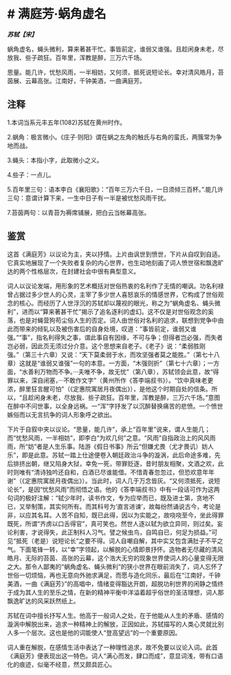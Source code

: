 # # 满庭芳·蜗角虚名

***苏轼【宋】***

蜗角虚名，蝇头微利，算来著甚干忙。事皆前定，谁弱又谁强。且趁闲身未老，尽放我、些子疏狂。百年里，浑教是醉，三万六千场。

思量。能几许，忧愁风雨，一半相妨，又何须，抵死说短论长。幸对清风皓月，苔茵展、云幕高张。江南好，千钟美酒，一曲满庭芳。

## 注释

1.本词当系元丰五年(1082)苏轼在黄州时作。

2.蜗角：极言微小。《庄子·则阳》谓在蜗之左角的触氏与右角的蛮氏，两簇常为争地而战。

3.蝇头：本指小字，此取微小之义。

4.些子：一点儿。

5.百年里三句：语本李白《襄阳歌》：“百年三万六千日，一日须倾三百杯。”.能几许三句：意谓计算下来，一生中日子有一半是被忧愁风雨干扰。

7.苔茵两句：以青苔为褥席铺展，把白云当帐幕高张。

## 鉴赏

这首《满庭芳》以议论为主，夹以抒情。上片由讽世到愤世，下片从自叹到自适。它真实地展现了一个失败者复杂的内心世界，也生动地刻画了词人愤世宿和飘逸旷达的两个性格层次，在封建社会中很有典型意义。

词人以议论发端，用形象的艺术概括对世俗热衷的名利作了无情的嘲讽。功名利禄曾占据过多少世人的心灵，主宰了多少世人喜怒哀乐的情感世界，它构成了世俗观念的核心。而经历了人世浮沉的苏轼却以蔑视的眼光，称之为“蜗角虚名、蝇头微利”，进而以“算来著甚干忙”揭示了追名逐利的虚幻。这不仅是对世俗观念的奚落，也是对蝇营狗苟尘俗人生的否定。词人由世俗对名利的追求，联想到党争中由此而带来的倾轧以及被伤害后的自身处境，叹道：“事皆前定，谁弱又谁强。”“事”，指名利得失之事，谓此事自有因缘，不可与争；但得者岂必强，而失者岂必弱，因此页无须过分介意。这个思想来自老子。《老子》说：“柔弱胜刚强。”（第三十六章）又说：“天下莫柔弱于水，而攻坚强者莫之能胜。”（第七十八章）这就是“谁弱又谁强”一句的本意。一方面，“木强则折”（第七十六章）；一方面，“水善利万物而不争。···夫唯不争，故无忧”（第八章），苏轼领会此意，故“得罪以来，深自闭塞，···不敢作文字”（黄州所作《答李端叔书》）。“饮中真味老更浓，醉里狂言醒可怕”（《定惠院寓居月夜偶出》），是他这个时期自处的信条。所以，“且趁闲身未老，尽放我、些子疏狂。百年里，浑教是醉，三万六千场。”意图在醉中不问世事，以全身远祸。一“浑”字抒发了以沉醉替换痛苦的悲愤。一个愤世嫉俗而以无言抗争的词人形象呼之欲出。

下片于自叙中夹以议论。“思量，能几许”，承上“百年里”说来，谓人生能几；而“忧愁风雨，一半相妨”，即李白“为欢几何”之意。“风雨”自指政治上的风风雨雨，所“妨”者是人生乐事。陆游《假日书事》所云“但嫌尤畏（尤才畏讥）妨人乐”，即是此意。苏轼一踏上仕途便卷入朝廷政治斗争的漩涡，此后命途多难，先后排挤出朝，继又陷身大狱，幸免一死，带罪贬逐，昔时朋友相聚，文酒之欢，此时则唯有“清诗独吟还自和，白酒已尽谁能借。不惜青春忽忽过，但恐欢意年年谢”（《定惠院寓居月夜偶出》）。当此时，词人几于万念皆灰。“又何须抵死，说短论长”，是因“忧愁风雨”而彻悟之语。他的《答李端叔书》中有一段话可作为这两句词的极好注解：“轼少年时，读书作文，专为应举而已，既及进士第，贪地不已，又举制策，其实何所有。而其科号为‘直言进谏’，故每纷然诵说古今，考论是非，以应其名耳。人苦不自知，既已此得，因以为实能之，故哓哓至今，坐此得罪既死，所谓“齐虏以口舌得官”，真可笑也。然世人逐以轼为欲立异同，则过矣。妄论利害，才说得失，此正制科人习气。譬之候虫鸟，自鸣自已，何足为损益。”可见“抵死（老是）说短论长”之要不得。词人自嘲自解，其中实又包含满肚子不平之气。下面笔锋一转，以“幸”字领起，以解脱的心情即景抒怀。造物者无尽藏的清风皓月、无际的苔茵、高张的云幕，这个浩大无穷的现象世界使词人的心量变得无限之大。那令人鄙夷的“蜗角虚名、蝇头微利”的狭小世界在眼前消失了，词人忘怀了世俗一切烦恼，再也无意向外驰求满足，而愿与造化同乐，最后在“江南好，千钟美酒，一曲《满庭芳》”的高唱中，情绪变得豁达开朗，超脱功利世界的闲静之情终于成为其人生的至乐之情，在新的精神平衡中洋溢着超乎俗世的圣洁理想，词人那飘逸旷达的风采跃然纸上。

苏轼在词中擅长抒写人生。他高于一般词人之处，在于他能从人生的矛盾、感情的漩涡中解脱出来，追求一种精神上的解放，正因如此，苏轼描写的人类心灵就比别人多一个层次。这也是他的词能使人“登高望远”的一个重要原因。

词人重在解脱，在感情生活中表达了一种理性追求，故不免要以议论入词。此首《满庭芳》便表现出这一特色。词人“满心而发，肆口而成”，意显词浅，带有口语化的痕迹，似毫不经意，然又颇具匠心。
